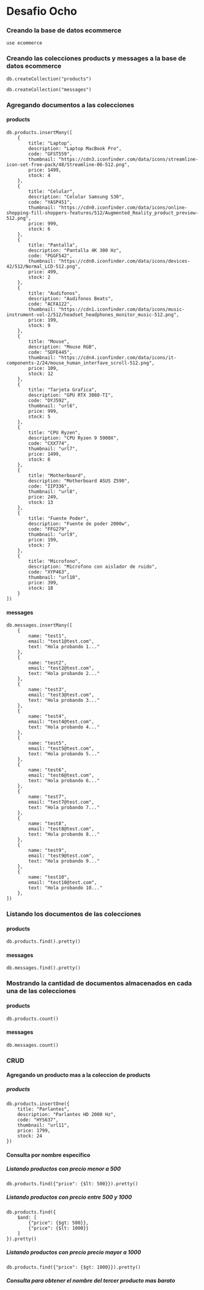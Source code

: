 # Desafio Ocho
### Creando la base de datos ecommerce
```
use ecommerce
```
### Creando las colecciones products y messages a la base de datos ecommerce
```
db.createCollection("products")
```
```
db.createCollection("messages")
```
### Agregando documentos a las colecciones
#### products
```
db.products.insertMany([
    {
        title: "Laptop",
        description: "Laptop MacBook Pro",
        code: "GFST559",
        thumbnail: "https://cdn3.iconfinder.com/data/icons/streamline-icon-set-free-pack/48/Streamline-06-512.png",
        price: 1499,
        stock: 4
    },
    {
        title: "Celular",
        description: "Celular Samsung S30",
        code: "YASP451",
        thumbnail: "https://cdn0.iconfinder.com/data/icons/online-shopping-fill-shoppers-features/512/Augmented_Reality_product_preview-512.png",
        price: 999,
        stock: 6
    },
    {
        title: "Pantalla",
        description: "Pantalla 4K 300 Hz",
        code: "PGGF542",
        thumbnail: "https://cdn0.iconfinder.com/data/icons/devices-42/512/Normal_LCD-512.png",
        price: 499,
        stock: 2
    },
    {
        title: "Audifonos",
        description: "Audifonos Beats",
        code: "ACFA122",
        thumbnail: "https://cdn1.iconfinder.com/data/icons/music-instrument-vol-2/512/headset_headphones_monitor_music-512.png",
        price: 199,
        stock: 9
    },
    {
        title: "Mouse",
        description: "Mouse RGB",
        code: "SDFE445",
        thumbnail: "https://cdn4.iconfinder.com/data/icons/it-components-2/24/mouse_human_interfave_scroll-512.png",
        price: 109,
        stock: 12
    },
    {
        title: "Tarjeta Grafica",
        description: "GPU RTX 3080-TI",
        code: "DYJ592",
        thumbnail: "url6",
        price: 999,
        stock: 5
    },
    {
        title: "CPU Ryzen",
        description: "CPU Ryzen 9 5900X",
        code: "CXX774",
        thumbnail: "url7",
        price: 1499,
        stock: 6
    },
    {
        title: "Motherboard",
        description: "Motherboard ASUS Z590",
        code: "IIP336",
        thumbnail: "url8",
        price: 249,
        stock: 13
    },
    {
        title: "Fuente Poder",
        description: "Fuente de poder 2000w",
        code: "FFG279",
        thumbnail: "url9",
        price: 199,
        stock: 7
    },
    {
        title: "Microfono",
        description: "Microfono con aislador de ruido",
        code: "XYP463",
        thumbnail: "url10",
        price: 399,
        stock: 18
    }
])
```
#### messages
```
db.messages.insertMany([
    {
        name: "test1",
        email: "test1@test.com",
        text: "Hola probando 1..."
    },
    {
        name: "test2",
        email: "test2@test.com",
        text: "Hola probando 2..."
    },
    {
        name: "test3",
        email: "test3@test.com",
        text: "Hola probando 3..."
    },
    {
        name: "test4",
        email: "test4@test.com",
        text: "Hola probando 4..."
    },
    {
        name: "test5",
        email: "test5@test.com",
        text: "Hola probando 5..."
    },
    {
        name: "test6",
        email: "test6@test.com",
        text: "Hola probando 6..."
    },
    {
        name: "test7",
        email: "test7@test.com",
        text: "Hola probando 7..."
    },
    {
        name: "test8",
        email: "test8@test.com",
        text: "Hola probando 8..."
    },
    {
        name: "test9",
        email: "test9@test.com",
        text: "Hola probando 9..."
    },
    {
        name: "test10",
        email: "test10@test.com",
        text: "Hola probando 10..."
    },
])
```
### Listando los documentos de las colecciones
#### products
```
db.products.find().pretty()
```
#### messages
```
db.messages.find().pretty()
```
### Mostrando la cantidad de documentos almacenados en cada una de las colecciones
#### products
```
db.products.count()
```
#### messages
```
db.messages.count()
```
### CRUD
#### Agregando un producto mas a la coleccion de products
##### products
```
db.products.insertOne({
    title: "Parlantes",
    description: "Parlantes HD 2000 Hz",
    code: "HYS637",
    thumbnail: "url11",
    price: 1799,
    stock: 24
})
```
#### Consulta por nombre especifico
##### Listando productos con precio menor a 500
```
db.products.find({"price": {$lt: 500}}).pretty()
```
##### Listando productos con precio entre 500 y 1000
```
db.products.find({
    $and: [
        {"price": {$gt: 500}},
        {"price": {$lt: 1000}}
    ]
}).pretty()
```
##### Listando productos con precio precio mayor a 1000
```
db.products.find({"price": {$gt: 1000}}).pretty()
```
##### Consulta para obtener el nombre del tercer producto mas barato
```
```
